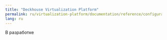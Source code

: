 ```yaml
---
title: "Deckhouse Virtualization Platform"
permalink: ru/virtualization-platform/documentation/reference/configuration-module.html
lang: ru
---
```


В разработке
